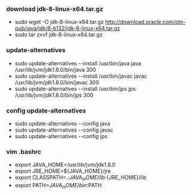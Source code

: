 ### download jdk-8-linux-x64.tar.gz
  * sudo wget -O jdk-8-linux-x64.tar.gz http://download.oracle.com/otn-pub/java/jdk/8-b132/jdk-8-linux-x64.tar.gz
  * sudo tar zxvf jdk-8-linux-x64.tar.gz
  
### update-alternatives
  * sudo update-alternatives --install /usr/bin/java java /usr/lib/jvm/jdk1.8.0/bin/java 300
  * sudo update-alternatives --install /usr/bin/javac javac /usr/lib/jvm/jdk1.8.0/bin/javac 300
  * sudo update-alternatives --install /usr/bin/jps jps /usr/lib/jvm/jdk1.8.0/bin/jps 300
  
### config update-alternatives 
  * sudo update-alternatives --config java
  * sudo update-alternatives --config javac
  * sudo update-alternatives --config jps
  
  
### vim .bashrc
  * export JAVA_HOME=/usr/lib/jvm/jdk1.8.0
  * export JRE_HOME=${JAVA_HOME}/jre
  * export CLASSPATH=.:${JAVA_HOME}/lib:${JRE_HOME}/lib
  * export PATH=${JAVA_HOME}/bin:$PATH


